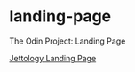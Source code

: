 # landing-page
The Odin Project: Landing Page

[Jettology Landing Page](/home/bisain/Documents/Programming/TOP/landing-page/index.html)
